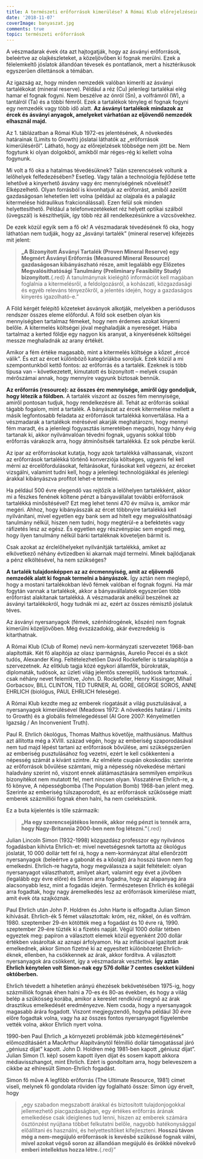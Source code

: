 ```yaml
---
title: A természeti erőforrások kimerülése? A Római Klub előrejelzéseinek kudarca
date: '2018-11-07'
coverImage: banyaszat.jpg
comments: true
topic: természeti erőforrások
---
```

A vészmadarak évek óta azt hajtogatják, hogy az ásványi erőforrások, beleértve az olajkészleteket, a közeljövőben ki fognak merülni. Ezek a félelemkeltő jóslatok állandóan tévesek és pontatlanok, mert a hisztérikusok egyszerűen dilettánsok a témában.

Az igazság az, hogy minden nemzedék valóban kimeríti az ásványi tartalékokat (mineral reserve). Például a réz (Cu) jelenlegi tartalékai elég hamar el fognak fogyni. Nem beszélve az ónról (Sn), a volfrámról (W), a tantálról (Ta) és a többi fémről. Ezek a tartalékok tényleg el fognak fogyni egy nemzedék vagy több idő alatt. **Az ásványi tartalékok mindazok az ércek és ásványi anyagok, amelyeket várhatóan az eljövendő nemzedék elhasznál majd.**

Az 1. táblázatban a Római Klub 1972-es jelentésének, A növekedés határainak (Limits to Growth) jóslatai láthatók az „erőforrások kimerüléséről”. Látható, hogy az előrejelzések többsége nem jött be. Nem fogytunk ki olyan dolgokból, amikből már réges-rég ki kellett volna fogynunk.

Mi volt a fő oka a hatalmas tévedésüknek? Talán szerencsések voltunk a lelőhelyek felfedezésében? Esetleg. Vagy talán a technológia fejlődése tette lehetővé a kinyerhető ásvány vagy érc mennyiségének növelését? Elképzelhető. Olyan forrásból is kivonhatjuk az erőforrást, amiből azelőtt gazdaságosan lehetetlen lett volna (például az olajpala és a palagáz kitermelése hidraulikus frakcionálással). Ezen felül sok minden helyettesíthető. Például a telefonvezetékeket réz helyett optikai szálból (üvegszál) is készíthetjük, így több réz áll rendelkezésünkre a vízcsövekhez.

De ezek közül egyik sem a fő ok! A vészmadarak tévedésének fő oka, hogy láthatóan nem tudják, hogy az „ásványi tartalék” (mineral reserve) kifejezés mit jelent:

>**„A Bizonyított Ásványi Tartalék (Proven Mineral Reserve) egy Megmért Ásványi Erőforrás (Measured Mineral Resource) gazdaságosan kibányászható része, amit legalább egy Előzetes Megvalósíthatósági Tanulmány (Preliminary Feasibility Study) bizonyított.**{.red} A tanulmánynak kielégítő információt kell magában foglalnia a kitermelésről, a feldolgozásról, a kohászati, közgazdasági és egyéb releváns tényezőkről, a jelentés idején, hogy a gazdaságos kinyerés igazolható-e.”


A Föld kérgét felépítő kőzeteket ásványok alkotják, melyekben a periódusos rendszer összes eleme előfordul. A föld sok esetben olyan kis mennyiségben tartalmaz fémeket, hogy nem érdemes azokat kinyerni belőle. A kitermelés költségei jóval meghaladják a nyereséget. Hiába tartalmaz a kerted földje egy nagyon kis aranyat, a kinyerésének költségei messze meghaladnák az arany értékét.

Amikor a fém értéke magasabb, mint a kitermelés költsége a kőzet „érccé válik”. És ezt az ércet különböző kategóriákba soroljuk. Ezek közül a mi szempontunkból kettő fontos: az erőforrás és a tartalék. Ezeknek is több típusa van – következetett, kimutatott és bizonyított – melyek csupán mérőszámai annak, hogy mennyire vagyunk biztosak bennük.

**Az erőforrás (resource): az összes érc mennyisége, amiről úgy gondoljuk, hogy létezik a földben.** A tartalék viszont az összes fém mennyisége, amiről pontosan tudjuk, hogy rendelkezésre áll. Tehát az erőforrás sokkal tágabb fogalom, mint a tartalék. A bányászat az ércek kitermelése mellett a másik legfontosabb feladata az erőforrások tartalékká konvertálása. Ha a vészmadarak a tartalékok mérésével akarják meghatározni, hogy mennyi fém maradt, és a jelenlegi fogyasztás ismeretében megadni, hogy hány évig tartanak ki, akkor nyilvánvalóan tévedni fognak, ugyanis sokkal több erőforrás várakozik arra, hogy átminősítsék tartalékká. Ez sok pénzbe kerül.

Az ipar az erőforrásokat kutatja, hogy azok tartalékká válhassanak, viszont az erőforrások tartalékká történő konverziója költséges, ugyanis fel kell mérni az ércelőfordulásokat, feltárásokat, fúrásokat kell végezni, az érceket vizsgálni, valamint tudni kell, hogy a jelenlegi technológiákkal és jelenlegi árakkal kibányászva profitot lehet-e termelni.

Ha például 500 évre elegendő vas rejtőzik a lelőhelyen tartalékként, akkor mi a fészkes fenének költene pénzt a bányavállalat további erőforrások tartalékká minősítésével? Ezt meg lehet tenni 470 év múlva is, amikor már megéri. Ahhoz, hogy kibányásszák az ércet többnyire tartalékká kell nyilvánítani, mivel egyetlen egy bank sem ad hitelt egy megvalósíthatósági tanulmány nélkül, hiszen nem tudni, hogy megtérül-e a befektetés vagy ráfizetés lesz az egész. És egyetlen egy részvénypiac sem engedi meg, hogy ilyen tanulmány nélkül bárki tartaléknak követeljen bármit is.

Csak azokat az érclelőhelyeket nyilvánítják tartalékká, amiket az elkövetkező néhány évtizedben ki akarnak majd termelni. Minek bajlódjanak a pénz elköltésével, ha nem szükséges?

**A tartalék tulajdonképpen az az ércmennyiség, amit az eljövendő nemzedék alatt ki fognak termelni a bányászok.** Így aztán nem meglepő, hogy a mostani tartalékokban lévő fémek valóban el fognak fogyni. Ha már fogytán vannak a tartalékok, akkor a bányavállalatok egyszerűen több erőforrást alakítanak tartalékká. A vészmadarak anélkül beszélnek az ásványi tartalékokról, hogy tudnák mi az, ezért az összes rémisztő jóslatuk téves.

Az ásványi nyersanyagok (fémek, szénhidrogének, kőszén) nem fognak kimerülni közeljövőben. Még évszázadokig, akár évezredekig is kitarthatnak.

A Római Klub (Club of Rome) nevű nem-kormányzati szervezetet 1968-ban alapították. Két fő alapítója az olasz iparmágnás, Aurelio Peccei és a skót tudós, Alexander King. Feltételezhetően David Rockefeller is társalapítója a szervezetnek. Az elitklub tagja közé egykori államfők, bürokraták, diplomaták, tudósok, az üzleti világ jelentős szereplői, tudósok tartoznak. , csak néhány nevet felemlítve, John. D. Rockefeller, Henry Kissinger, Mihail Gorbacsov, BILL CLINTON, TED TURNER, AL GORE, GEORGE SOROS, ANNE EHRLICH (biológus, PAUL EHRLICH felesége).

A Római Klub kezdte meg az emberek riogatását a világ pusztulásával, a nyersanyagok kimerülésével (Meadows 1972: A növekedés határai / Limits to Growth) és a globális felmelegedéssel (Al Gore 2007: Kényelmetlen Igazság / An Inconvenient Truth).

Paul R. Ehrlich ökológus, Thomas Malthus követője, malthusiánus. Malthus azt állította még a XVIII. század végén, hogy az emberiség szaporodásával nem tud majd lépést tartani az erőforrások bővülése, ami szükségszerűen az emberiség pusztulásához fog vezetni, ezért le kell csökkenteni a népesség számát a kívánt szintre. Az elmélete csupán okoskodás: szerinte az erőforrások bővülése számtani, míg a népesség növekedése mértani haladvány szerint nő, viszont ennek alátámasztására semmilyen empirikus bizonyítékot nem mutatott fel, mert nincsen olyan. Visszatérve Ehrlich-re, a fő könyve, A népességbomba (The Population Bomb) 1968-ban jelent meg. Szerinte az emberiség túlszaporodott, és az erőforrások szűkössége miatt emberek százmilliói fognak éhen halni, ha nem cselekszünk.

Ez a buta kijelentés is tőle származik:

>**„Ha egy szerencsejátékos lennék, akkor még pénzt is tennék arra, hogy Nagy-Britannia 2000-ben nem fog létezni.”**{.red}

Julian Lincoln Simon (1932-1998) közgazdász professzor egy nyilvános fogadásban kihívta Ehrlich-et: mivel nevetségesnek tartotta az ökológus jóslatát, 10 000 dollár tett fel rá, hogy a nem-kormányzat által ellenőrzött nyersanyagok (beleértve a gabonát és a kőolajt) ára hosszú távon nem fog emelkedni. Ehrlich-re hagyta, hogy megválassza a saját feltételeit: olyan nyersanyagot választhatott, amilyet akart, valamint egy évet a jövőben (legalább egy évre előre) és Simon arra fogadna, hogy az alapanyag ára alacsonyabb lesz, mint a fogadás idején. Természetesen Ehrlich és kollégái arra fogadtak, hogy nagy áremelkedés lesz az erőforrások kimerülése miatt, amit évek óta szajkóznak.

Paul Ehrlich után John P. Holdren és John Harte is elfogadta Julian Simon kihívását. Ehrlich-ék 5 fémet választottak: króm, réz, nikkel, ón és volfrám. 1980. szeptember 29-én kötötték meg a fogadást és 10 évre rá, 1990. szeptember 29-ére tűzték ki a fizetés napját. Végül 1000 dollár tétben egyeztek meg: papíron a választott elemek közül egyenként 200 dollár értékben vásároltak az aznapi árfolyamon. Ha az inflációval igazított árak emelkednek, akkor Simon fizetné ki az egyesített különbözetet Ehrlich-éknek, ellenben, ha csökkennek az árak, akkor fordítva. A választott nyersanyagok ára csökkent, így a vészmadarak vesztettek. **Így aztán Ehrlich kénytelen volt Simon-nak egy 576 dollár 7 centes csekket küldeni októberben.**

Ehrlich tévedett a hihetetlen arányú éhezések bekövetésében 1975-ig, hogy százmilliók fognak éhen halni a 70-es és 80-as években, és hogy a világ belép a szűkösség korába, amikor a kereslet rendkívül megnő az árak drasztikus emelkedését eredményezve. Nem csoda, hogy a nyersanyagok magasabb árára fogadott. Viszont megjegyzendő, hogyha például 30 évre előre fogadtak volna, vagy ha az összes fontos nyersanyagot figyelembe vették volna, akkor Ehrlich nyert volna.

1990-ben Paul Ehrlich „a környezeti problémák jobb közmegértésének” előmozdításáért a MacArthur Alapítványtól félmillió dollár támogatással járó „géniusz díjat” kapott. John D. Holdren még 1981-ben kapott „géniusz díjat”. Julian Simon (1. kép) sosem kapott ilyen díjat és sosem kapott akkora médiavisszhangot, mint Ehrlich. Ezért is gondoltam arra, hogy beleveszem a cikkbe az elhíresült Simon-Ehrlich fogadást.


Simon fő műve A legfőbb erőforrás (The Ultimate Resource, 1981) címet viseli, melynek fő gondolata röviden így foglalható össze: Simon úgy érvelt, hogy

>„egy szabadon megszabott árakkal és biztosított tulajdonjogokkal jellemezhető piacgazdaságban, egy értékes erőforrás árának emelkedése csak ideiglenes tud lenni, hiszen az emberek számára ösztönzést nyújtana többet felkutatni belőle, nagyobb hatékonysággal előállítani és használni, és helyettesítőket kifejleszteni. **Hosszú távon még a nem-megújuló erőforrások is kevésbé szűkössé fognak válni, mivel azokat végső soron az állandóan megújuló és örökké növekvő emberi intellektus hozza létre.**{.red}”
